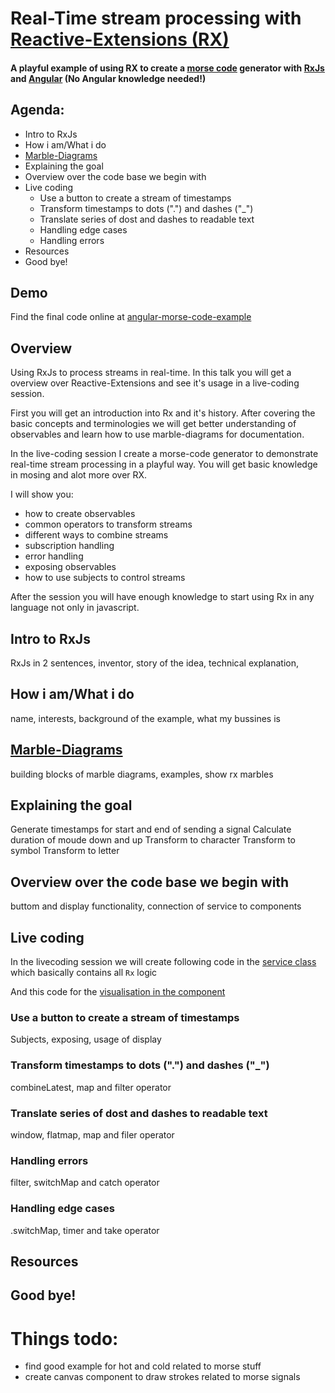 # Real-Time stream processing with [Reactive-Extensions (RX)](http://reactivex.io/)
#### A playful example of using RX to create a [morse code](https://en.wikipedia.org/wiki/Morse_code) generator with [RxJs](https://github.com/ReactiveX/rxjs) and [Angular](https://angular.io) (No Angular knowledge needed!)
 
## Agenda:
- Intro to RxJs
- How i am/What i do
- [Marble-Diagrams](http://rxmarbles.com/#combineLatest)
- Explaining the goal
- Overview over the code base we begin with
- Live coding
  - Use a button to create a stream of timestamps
  - Transform timestamps to dots (".") and dashes ("_")
  - Translate series of dost and dashes to readable text
  - Handling edge cases
  - Handling errors
- Resources
- Good bye!

## Demo
Find the final code online at [angular-morse-code-example](https://biophoton.github.io/angular-morse-code-example/)

## Overview
Using RxJs to process streams in real-time. 
In this talk you will get a overview over Reactive-Extensions and see it's usage in a live-coding session.

First you will get an introduction into Rx and it's history. 
After covering the basic concepts and terminologies 
we will get better understanding of observables and learn how to use marble-diagrams for documentation.

In the live-coding session I create a morse-code generator to demonstrate real-time stream processing in a playful way.
You will get basic knowledge in mosing and alot more over RX.

I will show you:
- how to create observables
- common operators to transform streams
- different ways to combine streams
- subscription handling
- error handling
- exposing observables
- how to use subjects to control streams

After the session you will have enough knowledge to start using Rx in any language not only in javascript.

## Intro to RxJs
RxJs in 2 sentences, inventor, story of the idea, technical explanation,  
## How i am/What i do
name, interests, background of the example, what my bussines is
## [Marble-Diagrams](http://rxmarbles.com/#combineLatest)
building blocks of marble diagrams, examples, show rx marbles
## Explaining the goal
Generate timestamps for start and end of sending a signal
Calculate duration of moude down and up
Transform to character
Transform to symbol
Transform to letter
## Overview over the code base we begin with
buttom and display functionality, connection of service to components
## Live coding
In the livecoding session we will create following code in the [service class](https://github.com/BioPhoton/angular-morse-code-example/blob/cdec0d398a82c231150de6654936ecd1d0d0db3e/src/app/core/service/morse-code.service.ts#L15-L103) which basically contains all `Rx` logic

And this code for the [visualisation in the component](https://github.com/BioPhoton/angular-morse-code-example/blob/cdec0d398a82c231150de6654936ecd1d0d0db3e/src/app/pages/morse-code-encoding/morse-code-encoding.component.ts#L14-L37)
  ### Use a button to create a stream of timestamps
  Subjects, exposing, usage of display
  ### Transform timestamps to dots (".") and dashes ("_")
  combineLatest, map and filter operator
  ### Translate series of dost and dashes to readable text
  window, flatmap, map and filer operator
  ### Handling errors
  filter, switchMap and catch operator
  ### Handling edge cases
  .switchMap, timer and take operator
## Resources

## Good bye!


# Things todo:
- find good example for hot and cold related to morse stuff
- create canvas component to draw strokes related to morse signals
